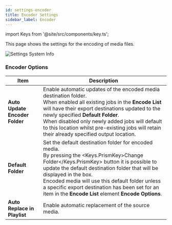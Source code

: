 ```yaml
---
id: settings-encoder
title: Encoder Settings
sidebar_label: Encoder
---
```

import Keys from '@site/src/components/key.ts';

This page shows the settings for the encoding of media files.

![Settings System Info](/prism-images/settings/prism-settings-encoder.png)

### Encoder Options
|  Item  |   Description   |
|-------------|-----------------|
| **Auto Update Encoder Folder**   |  Enable automatic updates of the encoded media destination folder. <br /> When enabled all existing jobs in the **Encode List** will have their export destinations updated to the newly specified **Default Folder**.  <br /> When disabled only newly added jobs will default to this location whilst pre-existing jobs will retain their already specified output location. |
| **Default Folder** |  Set the default destination folder for encoded media. <br />By pressing the <Keys.PrismKey>Change Folder</Keys.PrismKey> button it is possible to update the default destination folder that will be displayed in the box. <br /> Encoded media will use this default folder unless a specific export destination has been set for an item in the **Encode List** element **Encode Options**. |
| **Auto Replace in Playlist** | Enable automatic replacement of the source media.|